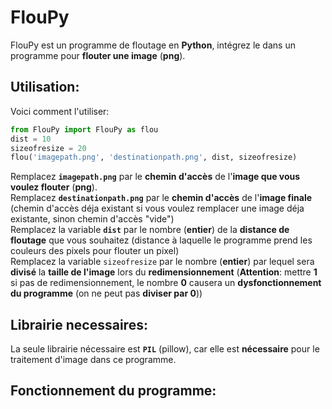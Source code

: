 # FlouPy
FlouPy est un programme de floutage en **Python**, intégrez le dans un programme pour **flouter une image** (**png**).
## Utilisation:
Voici comment l'utiliser:
```py
from FlouPy import FlouPy as flou
dist = 10
sizeofresize = 20
flou('imagepath.png', 'destinationpath.png', dist, sizeofresize)
```
Remplacez **`imagepath.png`** par le **chemin d'accès** de l'**image que vous voulez flouter** (**png**).<br>
Remplacez **`destinationpath.png`** par le **chemin d'accès** de l'**image finale** (chemin d'accès déja existant si vous voulez remplacer une image déja existante, sinon chemin d'accès "vide")<br>
Remplacez la variable **`dist`** par le nombre (**entier**) de la **distance de floutage** que vous souhaitez (distance à laquelle le programme prend les couleurs des pixels pour flouter un pixel)<br>
Remplacez la variable `sizeofresize` par le nombre (**entier**) par lequel sera **divisé** la **taille de l'image** lors du **redimensionnement** (**Attention**: mettre **1** si pas de redimensionnement, le nombre **0** causera un **dysfonctionnement du programme** (on ne peut pas **diviser par 0**))

## Librairie necessaires:
La seule librairie nécessaire est **`PIL`** (pillow), car elle est **nécessaire** pour le traitement d'image dans ce programme.

## Fonctionnement du programme:

